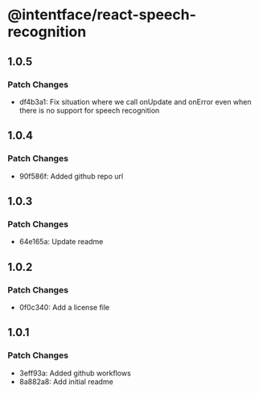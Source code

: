 # @intentface/react-speech-recognition

## 1.0.5

### Patch Changes

- df4b3a1: Fix situation where we call onUpdate and onError even when there is no support for speech recognition

## 1.0.4

### Patch Changes

- 90f586f: Added github repo url

## 1.0.3

### Patch Changes

- 64e165a: Update readme

## 1.0.2

### Patch Changes

- 0f0c340: Add a license file

## 1.0.1

### Patch Changes

- 3eff93a: Added github workflows
- 8a882a8: Add initial readme
